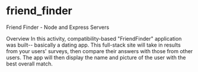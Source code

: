 # friend_finder
Friend Finder - Node and Express Servers

Overview
In this activity, compatibility-based "FriendFinder" application was built-- basically a dating app. This full-stack site will take in results from your users' surveys, then compare their answers with those from other users. The app will then display the name and picture of the user with the best overall match.
